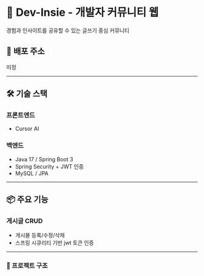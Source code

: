 # 🧠 Dev-Insie - 개발자 커뮤니티 웹

 경험과 인사이트를 공유할 수 있는 글쓰기 중심 커뮤니티

## 🔗 배포 주소

미정

---

## 🛠️ 기술 스택

### 프론트엔드
- Cursor AI

### 백엔드
- Java 17 / Spring Boot 3
- Spring Security + JWT 인증
- MySQL / JPA

---

## 📦 주요 기능

### 게시글 CRUD
- 게시물 등록/수정/삭제
- 스프링 시큐리티 기반 jwt 토큰 인증


---

### 📂 프로젝트 구조


